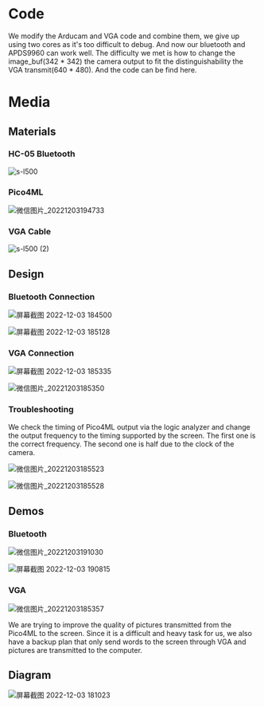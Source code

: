 # Code
We modify the Arducam and VGA code and combine them, we give up using two cores as it's too difficult to debug. And now our bluetooth and APDS9960 can work well. The difficulty we met is how to change the image_buf(342 * 342) the camera output to fit the distinguishability the VGA transmit(640 * 480). And the code can be find here.
# Media

## Materials

### HC-05 Bluetooth

![s-l500](https://user-images.githubusercontent.com/113784775/205466567-b379e764-0846-464e-8778-730bc205725e.jpg)

### Pico4ML

![微信图片_20221203194733](https://user-images.githubusercontent.com/113784775/205468396-f7646e87-75a1-4214-ab9a-8d6017183e20.jpg)


### VGA Cable

![s-l500 (2)](https://user-images.githubusercontent.com/113784775/205466681-2ccdc137-2668-424a-b9be-4e1992579cb4.jpg)

## Design

### Bluetooth Connection

![屏幕截图 2022-12-03 184500](https://user-images.githubusercontent.com/113784775/205467149-b96d1534-7d5f-4914-8015-6228fa00b566.png)

![屏幕截图 2022-12-03 185128](https://user-images.githubusercontent.com/113784775/205467151-843577f6-6d56-4efd-be85-ceb20e9fbcb4.png)

### VGA Connection

![屏幕截图 2022-12-03 185335](https://user-images.githubusercontent.com/113784775/205467206-fe48b1a6-c549-4ea1-abde-f6b091f83e84.png)

![微信图片_20221203185350](https://user-images.githubusercontent.com/113784775/205467209-7b4c89e7-08e7-4880-9561-0236a52191c1.jpg)

### Troubleshooting

We check the timing of Pico4ML output via the logic analyzer and change the output frequency to the timing supported by the screen. The first one is the correct frequency. The second one is half due to the clock of the camera.

![微信图片_20221203185523](https://user-images.githubusercontent.com/113784775/205467244-2c7dd666-0b06-4c3f-9c1d-4e05155bc394.jpg)

![微信图片_20221203185528](https://user-images.githubusercontent.com/113784775/205467245-752f47a9-20c3-4eb7-9f7f-05118b6eaa11.jpg)

## Demos

### Bluetooth

![微信图片_20221203191030](https://user-images.githubusercontent.com/113784775/205467584-b032c731-ce50-4dac-a9cc-8e1ce9742040.png)

![屏幕截图 2022-12-03 190815](https://user-images.githubusercontent.com/113784775/205467585-d6ccfc88-647e-4016-94cb-82a4b1cf98a6.png)


### VGA

![微信图片_20221203185357](https://user-images.githubusercontent.com/113784775/205467458-4bdabee5-d0f7-4fdd-b7a5-f152e3e446d3.jpg)

We are trying to improve the quality of pictures transmitted from the Pico4ML to the screen. Since it is a difficult and heavy task for us, we also have a backup plan that only send words to the screen through VGA and pictures are transmitted to the computer.

## Diagram

![屏幕截图 2022-12-03 181023](https://user-images.githubusercontent.com/113784775/205467300-d856ba9a-1267-4d9a-87d6-d1f615dab6c7.png)


